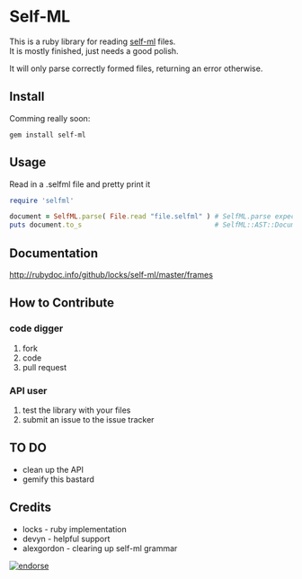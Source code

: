# Self-ML

This is a ruby library for reading [self-ml](http://chocolatapp.com/blog/self-ml) files.  
It is mostly finished, just needs a good polish.

It will only parse correctly formed files, returning an error otherwise.

## Install

Comming really soon:

    gem install self-ml

## Usage

Read in a .selfml file and pretty print it

```ruby
require 'selfml'

document = SelfML.parse( File.read "file.selfml" ) # SelfML.parse expects a string and returns a SelfML::Document.
puts document.to_s                                 # SelfML::AST::Document.to_s provides the document in pretty printing format.
```

## Documentation

http://rubydoc.info/github/locks/self-ml/master/frames

## How to Contribute

### code digger
1. fork
2. code
3. pull request

### API user
1. test the library with your files
2. submit an issue to the issue tracker

## TO DO

* clean up the API
* gemify this bastard

## Credits

* locks - ruby implementation
* devyn - helpful support
* alexgordon - clearing up self-ml grammar

[![endorse](http://api.coderwall.com/locks/endorsecount.png)](http://coderwall.com/locks)
